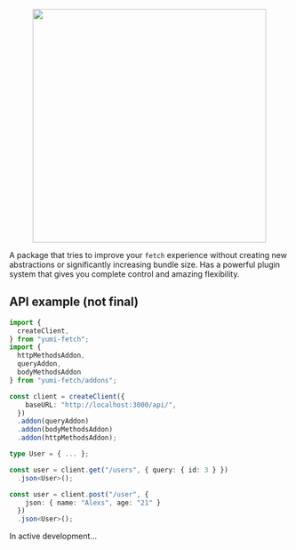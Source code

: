 <p align="center">
    <img src="https://svgshare.com/i/tf_.svg" align="center" width="420px">
</p>

A package that tries to improve your `fetch` experience without creating new
abstractions or significantly increasing bundle size. Has a powerful plugin
system that gives you complete control and amazing flexibility.

## API example (not final)

```ts
import { 
  createClient,
} from "yumi-fetch";
import {
  httpMethodsAddon,
  queryAddon,
  bodyMethodsAddon 
} from "yumi-fetch/addons";

const client = createClient({
    baseURL: "http://localhost:3000/api/",
  })
  .addon(queryAddon)
  .addon(bodyMethodsAddon)
  .addon(httpMethodsAddon);

type User = { ... };

const user = client.get("/users", { query: { id: 3 } })
  .json<User>();

const user = client.post("/user", {
    json: { name: "Alexs", age: "21" }
  })
  .json<User>();
```

In active development...

